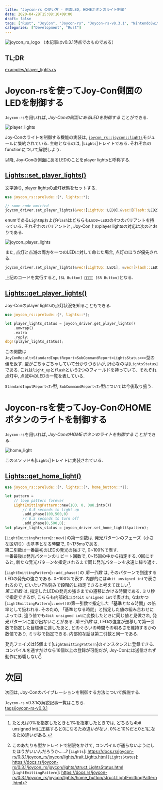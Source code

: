 ```yaml
---
title: "Joycon-rs の使い方 - 側面LED, HOMEボタンのライト制御"
date: 2020-04-28T15:08:10+09:00
draft: false
tags: ["Rust", "JoyCon", "Joycon-rs", "Joycon-rs-v0.3.1", "NintendoSwitch"]
categories: ["Development", "Rust"]
---
```


![joycon_rs_logo](../images/joycon-rs.png)
（本記事はv0.3.1時点でのものである）

## TL;DR
[examples/player_lights.rs](https://github.com/KaiseiYokoyama/joycon-rs/blob/master/examples/player_lights.rs)

# Joycon-rsを使ってJoy-Con側面のLEDを制御する
`Joycon-rs`を用いれば, *Joy-Conの側面にあるLEDを制御する* ことができる. 

![player_lights](../images/player_lights.gif)

Joy-Conのライトを制御する機能の実装は, [`joycon_rs::joycon::lights`](https://docs.rs/joycon-rs/0.3.1/joycon_rs/joycon/lights/index.html)モジュールに集約されている. 主軸となるのは, [`Lights`]トレイトである. それぞれのfunctionについて解説しよう. 

以降, Joy-Conの側面にあるLEDのことをplayer lightsと呼称する. 

## [Lights::set_player_lights()](https://docs.rs/joycon-rs/0.3.1/joycon_rs/joycon/lights/trait.Lights.html#method.set_player_lights)
文字通り, player lightsの点灯状態をセットする. 

```rust
use joycon_rs::prelude::{*, lights::*};

// some code omitted
joycon_driver.set_player_lights(&vec![LightUp::LED0],&vec![Flash::LED2]).unwrap();
```

enumである`LightUp`および`Flash`はどちらも`LED0`~`LED3`の4つのバリアントを持っている. 
それぞれのバリアントと, Joy-Con上のplayer lightsの対応は次のとおりである. 

![joycon_player_lights](../images/joycon_player_lights.png)

また, 点灯と点滅の両方を一つのLEDに対して命じた場合, 点灯のほうが優先される. 

```rust
joycon_driver.set_player_lights(&vec![LightUp::LED1], &vec![Flash::LED1]).unwrap();
```

上記のコードを実行すると, `[SL Button] 🤔💡🤔🤔 [SR Button]`となる. 

## [Lights::get_player_lights()](https://docs.rs/joycon-rs/0.3.1/joycon_rs/joycon/lights/trait.Lights.html#method.get_player_lights)
Joy-Conのplayer lightsの点灯状況を知ることもできる. 

```rust
use joycon_rs::prelude::{*, lights::*};

let player_lights_status = joycon_driver.get_player_lights()
    .unwrap()
    .extra
    .reply;
dbg!(player_lights_status);
```

この関数は`JoyConResult<StandardInputReport<SubCommandReport<LightsStatus>>>`型の値を返す. 
型がごちゃごちゃしていて分かりづらいが, 肝心なのは[`LightsStatus`]である. 
これは`light_up`と`flash`という2つのフィールドを持っていて、それぞれ点灯中, 点滅中のLEDの一覧を表している. 

`StandardInputReport<T>`型, `SubCommandReport<T>`型については今後取り扱う. 

# Joycon-rsを使ってJoy-ConのHOMEボタンのライトを制御する
`Joycon-rs`を用いれば, *Joy-ConのHOMEボタンのライトを制御する* ことができる. 

![home_light](../images/home_light.gif)

このメソッドも[`Lights`]トレイトに実装されている. 

## [Lights::get_home_light()](https://docs.rs/joycon-rs/0.3.1/joycon_rs/joycon/lights/trait.Lights.html#method.set_home_light)

```rust
use joycon_rs::prelude::{*, lights::{*, home_button::*}};

let pattern =
    // loop pattern forever
    LightEmittingPattern::new(100, 0, 0u8.into())
        // 0.5 seconds to light up
        .add_phase(100,500,0)
        // 0.5 seconds to turn off
        .add_phase(0,500,0);
let player_lights_status = joycon_driver.set_home_light(&pattern);
```
[`LightEmittingPattern`]`::new()`の第一引数は, 発光パターンのフェーズ（小さな区切り）の基準となる時間で, 0~175msである.  
第二引数は一番最初のLEDの発光の強さで, 0~100%で表す.  
一番最後は発光パターンのリピート回数で, 0~15回の中から指定する. 0回にすると, 新たな発光パターンを指定されるまで同じ発光パターンを永遠に繰り返す. 

[`LightEmittingPattern`]`::add_phase()`の *第一引数* は, そのパターンで到達するLEDの発光の強さである. 0~100%で表す. 内部的には`4bit unsigned int`で表されるので, だいたい7%刻みで段階的に指定できると考えてほしい[^1].  
*第二引数* は, 指定したLEDの発光の強さまでの遷移にかける時間である. ミリ秒で指定できるが, こちらも内部的には`4bit unsigned int`で表され, なおかつ[`LightEmittingPattern`]`::new()`の第一引数で指定した「基準となる時間」の倍率として扱われる. そのため, 「基準となる時間」と指定した値の組み合わせによっては, 違う値でも`4bit unsigned int`に変換したときに同じ値と見做され, 発光パターンに差が出ないことがある. 
*第三引数* は, LEDの強度が遷移して第一引数で指定した目標値に達したあと, どのぐらいの時間その明るさを維持するかの数値であり, ミリ秒で指定できる. 内部的な話は第二引数と同一である. 

発光フェイズは15個まで[`LightEmittingPattern`]のインスタンスに登録できる. コンパイルを通すだけなら16個以上の登録が可能だが, Joy-Conには送信されず動作に影響しない[^2]. 

# 次回
次回は, Joy-Conのバイブレーションを制御する方法について解説する. 

`Joycon-rs` v0.3.1の解説記事一覧はこちら.  
[tags/joycon-rs-v0.3.1](/tags/joycon-rs-v0.3.1/)

[^1]: たとえば0%を指定したときと1%を指定したときでは, どちらも4bit unsigned intに圧縮すると0になるため違いがない. 0%と10%だと0と1になるため違いがある. 
[^2]: このあたりも型かトレイトで制限をかけて, コンパイルが通らないようにしたほうがいいんだろうか……?
[`Lights`]: https://docs.rs/joycon-rs/0.3.1/joycon_rs/joycon/lights/trait.Lights.html
[`LightsStatus`]: https://docs.rs/joycon-rs/0.3.1/joycon_rs/joycon/lights/struct.LightsStatus.html
[`LightEmittingPattern`]: https://docs.rs/joycon-rs/0.3.1/joycon_rs/joycon/lights/home_button/struct.LightEmittingPattern.html